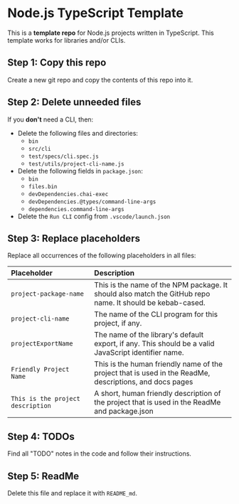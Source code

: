 Node.js TypeScript Template
===========================
This is a **template repo** for Node.js projects written in TypeScript. This template works for libraries and/or CLIs.



Step 1: Copy this repo
---------------------------------------------
Create a new git repo and copy the contents of this repo into it.



Step 2: Delete unneeded files
---------------------------------------------
If you **don't** need a CLI, then:
  - Delete the following files and directories:
    - `bin`
    - `src/cli`
    - `test/specs/cli.spec.js`
    - `test/utils/project-cli-name.js`
  - Delete the following fields in `package.json`:
    - `bin`
    - `files.bin`
    - `devDependencies.chai-exec`
    - `devDependencies.@types/command-line-args`
    - `dependencies.command-line-args`
  - Delete the `Run CLI` config from `.vscode/launch.json`



Step 3: Replace placeholders
---------------------------------------------
Replace all occurrences of the following placeholders in all files:

|Placeholder                        |Description
|:----------------------------------|:------------------------------------------------------------
|`project-package-name`             |This is the name of the NPM package. It should also match the GitHub repo name. It should be kebab-cased.
|`project-cli-name`                 |The name of the CLI program for this project, if any.
|`projectExportName`                |The name of the library's default export, if any.  This should be a valid JavaScript identifier name.
|`Friendly Project Name`            |This is the human friendly name of the project that is used in the ReadMe, descriptions, and docs pages
|`This is the project description`  |A short, human friendly description of the project that is used in the ReadMe and package.json



Step 4: TODOs
---------------------------------------------
Find all "TODO" notes in the code and follow their instructions.



Step 5: ReadMe
---------------------------------------------
Delete this file and replace it with `README_md`.
